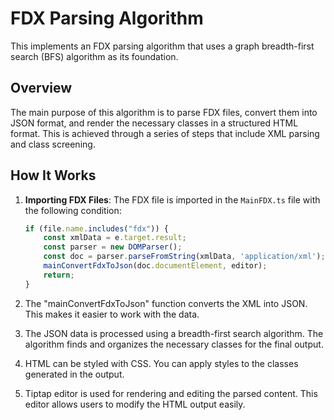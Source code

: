# FDX Parsing Algorithm

This implements an FDX parsing algorithm that uses a graph breadth-first search (BFS) algorithm as its foundation.

## Overview

The main purpose of this algorithm is to parse FDX files, convert them into JSON format, and render the necessary classes in a structured HTML format. This is achieved through a series of steps that include XML parsing and class screening.

## How It Works

1. **Importing FDX Files**: 
   The FDX file is imported in the `MainFDX.ts` file with the following condition:

   ```typescript
   if (file.name.includes("fdx")) {
       const xmlData = e.target.result;
       const parser = new DOMParser();
       const doc = parser.parseFromString(xmlData, 'application/xml');
       mainConvertFdxToJson(doc.documentElement, editor);
       return;
   }
   
2. The "mainConvertFdxToJson" function converts the XML into JSON. This makes it easier to work with the data.

3. The JSON data is processed using a breadth-first search algorithm. The algorithm finds and organizes the necessary classes for the final output.

4. HTML can be styled with CSS. You can apply styles to the classes generated in the output.
   
5. Tiptap editor is used for rendering and editing the parsed content. This editor allows users to modify the HTML output easily.
